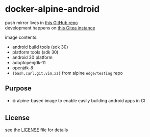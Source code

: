 # docker-alpine-android

push mirror lives in [this GitHub repo](https://github.com/wULLSnpAXbWZGYDYyhWTKKspEQoaYxXyhoisqHf/docker-alpine-android)<br />
development happens on [this Gitea instance](https://git.dotya.ml/wanderer/docker-alpine-android)

image contents:
* android build tools (sdk 30)
* platform tools (sdk 30)
* android 30 platform
* adoptopenjdk-11
* openjdk-8
* `{bash,curl,git,vim,xz}` from alpine `edge/testing` repo

## Purpose
* ❄️ alpine-based image to enable easily building android apps in CI

## License
see the [LICENSE](LICENSE) file for details
